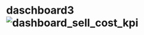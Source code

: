 # daschboard3![dashboard_sell_cost_kpi](https://github.com/AndersonBarross/daschboard3/assets/95106150/f81d1898-4fea-4028-94f0-8ebfeb2d6933)

